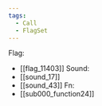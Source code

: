 ```yaml
---
tags:
  - Call
  - FlagSet
---
```

Flag:
- [[flag_11403]]
Sound:
- [[sound_17]]
- [[sound_43]]
Fn:
- [[sub000_function24]]
